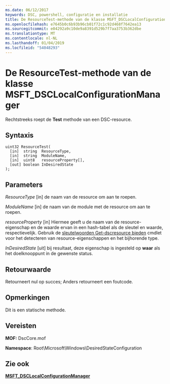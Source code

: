 ```yaml
---
ms.date: 06/12/2017
keywords: DSC, powershell, configuratie en installatie
title: De ResourceTest-methode van de klasse MSFT_DSCLocalConfigurationManager
ms.openlocfilehash: e7645b0c6b93b96cb01f72c1c92d468f7642ea13
ms.sourcegitcommit: e04292a9c10de9a8391d529b7f7aa3753b362dbe
ms.translationtype: MT
ms.contentlocale: nl-NL
ms.lasthandoff: 01/04/2019
ms.locfileid: "54048293"
---
```

# <a name="resourcetest-method-of-the-msftdsclocalconfigurationmanager-class"></a>De ResourceTest-methode van de klasse MSFT_DSCLocalConfigurationManager

Rechtstreeks roept de **Test** methode van een DSC-resource.

## <a name="syntax"></a>Syntaxis

```mof
uint32 ResourceTest(
  [in]  string  ResourceType,
  [in]  string  ModuleName,
  [in]  uint8   resourceProperty[],
  [out] boolean InDesiredState
);
```

## <a name="parameters"></a>Parameters

*ResourceType* \[in\] de naam van de resource om aan te roepen.

*ModuleName* \[in\] de naam van de module met de resource om aan te roepen.

*resourceProperty* \[in\] Hiermee geeft u de naam van de resource-eigenschap en de waarde ervan in een hash-tabel als de sleutel en waarde, respectievelijk. Gebruik de [sleutelwoorden Get-dscresource bieden](/powershell/module/PSDesiredStateConfiguration/Get-DscResource) cmdlet voor het detecteren van resource-eigenschappen en het bijhorende type.

*InDesiredState* \[uit\] bij resultaat, deze eigenschap is ingesteld op **waar** als het doelknooppunt in de gewenste status.

## <a name="return-value"></a>Retourwaarde

Retourneert nul op succes; Anders retourneert een foutcode.

## <a name="remarks"></a>Opmerkingen

Dit is een statische methode.

## <a name="requirements"></a>Vereisten

**MOF:** DscCore.mof

**Namespace**: Root\Microsoft\Windows\DesiredStateConfiguration

## <a name="see-also"></a>Zie ook

[**MSFT_DSCLocalConfigurationManager**](msft-dsclocalconfigurationmanager.md)
